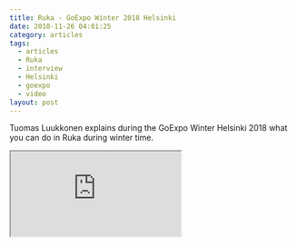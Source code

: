 ```yaml
---
title: Ruka - GoExpo Winter 2018 Helsinki
date: 2018-11-26 04:01:25
category: articles
tags:
  - articles
  - Ruka
  - interview
  - Helsinki
  - goexpo
  - video
layout: post
---
```


Tuomas Luukkonen explains during the GoExpo Winter Helsinki 2018 what you can do in Ruka during winter time.

<div class="embed-responsive embed-responsive-16by9">
    <iframe class="embed-responsive-item" src="https://www.youtube.com/embed/1domfNaQQd8"></iframe>
</div>
<br>
<!--more-->
